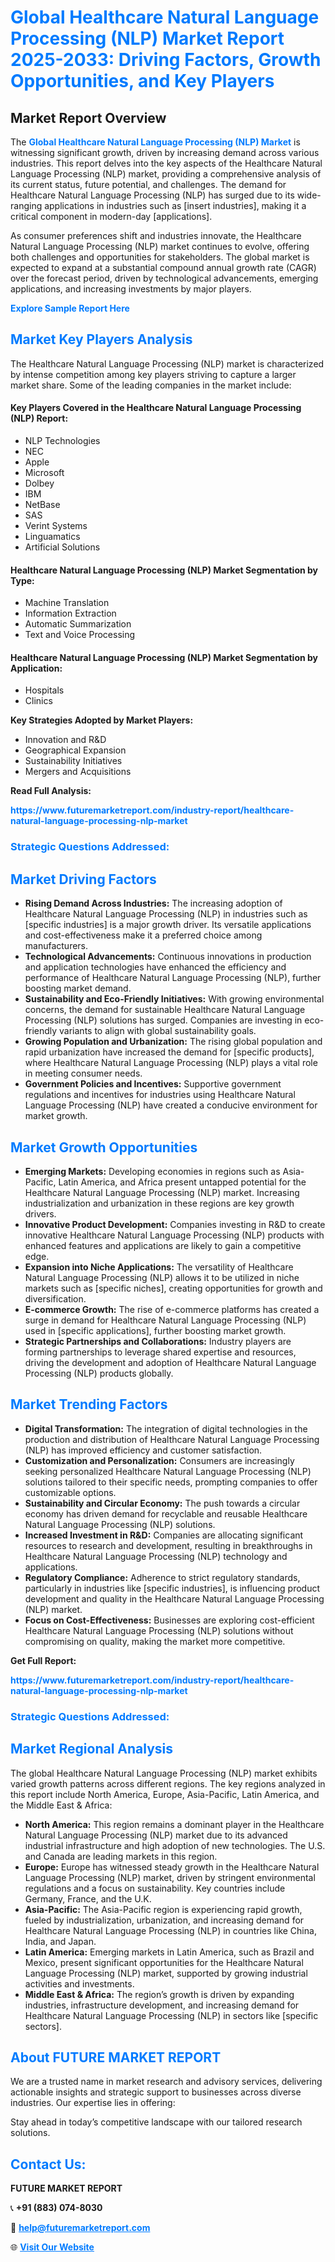 <h1 style="color: #007BFF;">Global Healthcare Natural Language Processing (NLP) Market Report 2025-2033: Driving Factors, Growth Opportunities, and Key Players</h1>

<section id="overview">
<h2>Market Report Overview</h2>
<p>The <a href="https://www.futuremarketreport.com/industry-report/healthcare-natural-language-processing-nlp-market" style="color: #007BFF; text-decoration: none;"><strong>Global Healthcare Natural Language Processing (NLP) Market</strong></a> is witnessing significant growth, driven by increasing demand across various industries. This report delves into the key aspects of the Healthcare Natural Language Processing (NLP) market, providing a comprehensive analysis of its current status, future potential, and challenges. The demand for Healthcare Natural Language Processing (NLP) has surged due to its wide-ranging applications in industries such as [insert industries], making it a critical component in modern-day [applications].</p>
<p>As consumer preferences shift and industries innovate, the Healthcare Natural Language Processing (NLP) market continues to evolve, offering both challenges and opportunities for stakeholders. The global market is expected to expand at a substantial compound annual growth rate (CAGR) over the forecast period, driven by technological advancements, emerging applications, and increasing investments by major players.</p>
</section>

<section id="overview">
<p><a href="https://www.futuremarketreport.com/request-sample/reportId=99274" style="color: #007BFF; text-decoration: none;"><strong>Explore Sample Report Here</strong></a></p>
</section>

<section id="key-players">
<h2 style="color: #007BFF;">Market Key Players Analysis</h2>
<p>The Healthcare Natural Language Processing (NLP) market is characterized by intense competition among key players striving to capture a larger market share. Some of the leading companies in the market include:</p>
<h4>Key Players Covered in the Healthcare Natural Language Processing (NLP) Report:</h4>
<ul><li>NLP Technologies</li><li>NEC</li><li>Apple</li><li>Microsoft</li><li>Dolbey</li><li>IBM</li><li>NetBase</li><li>SAS</li><li>Verint Systems</li><li>Linguamatics</li><li>Artificial Solutions</li></ul>
<h4>Healthcare Natural Language Processing (NLP) Market Segmentation by Type:</h4>
<ul><li>Machine Translation</li><li>Information Extraction</li><li>Automatic Summarization</li><li>Text and Voice Processing</li></ul>

<h4>Healthcare Natural Language Processing (NLP) Market Segmentation by Application:</h4>
<ul><li>Hospitals</li><li>Clinics</li></ul>
<p><strong>Key Strategies Adopted by Market Players:</strong></p>
<ul>
<li>Innovation and R&D</li>
<li>Geographical Expansion</li>
<li>Sustainability Initiatives</li>
<li>Mergers and Acquisitions</li>
</ul>
</section>

<section>
<p><strong>Read Full Analysis: </strong></p><a href="https://www.futuremarketreport.com/industry-report/healthcare-natural-language-processing-nlp-market" style="color: #007BFF; text-decoration: none;"><strong>https://www.futuremarketreport.com/industry-report/healthcare-natural-language-processing-nlp-market</strong></a>
<h3 style="color: #007BFF;">Strategic Questions Addressed:</h3>
</section>

<section id="driving-factors">
<h2 style="color: #007BFF;">Market Driving Factors</h2>
<ul>
<li><strong>Rising Demand Across Industries:</strong> The increasing adoption of Healthcare Natural Language Processing (NLP) in industries such as [specific industries] is a major growth driver. Its versatile applications and cost-effectiveness make it a preferred choice among manufacturers.</li>
<li><strong>Technological Advancements:</strong> Continuous innovations in production and application technologies have enhanced the efficiency and performance of Healthcare Natural Language Processing (NLP), further boosting market demand.</li>
<li><strong>Sustainability and Eco-Friendly Initiatives:</strong> With growing environmental concerns, the demand for sustainable Healthcare Natural Language Processing (NLP) solutions has surged. Companies are investing in eco-friendly variants to align with global sustainability goals.</li>
<li><strong>Growing Population and Urbanization:</strong> The rising global population and rapid urbanization have increased the demand for [specific products], where Healthcare Natural Language Processing (NLP) plays a vital role in meeting consumer needs.</li>
<li><strong>Government Policies and Incentives:</strong> Supportive government regulations and incentives for industries using Healthcare Natural Language Processing (NLP) have created a conducive environment for market growth.</li>
</ul>
</section>

<section id="growth-opportunities">
<h2 style="color: #007BFF;">Market Growth Opportunities</h2>
<ul>
<li><strong>Emerging Markets:</strong> Developing economies in regions such as Asia-Pacific, Latin America, and Africa present untapped potential for the Healthcare Natural Language Processing (NLP) market. Increasing industrialization and urbanization in these regions are key growth drivers.</li>
<li><strong>Innovative Product Development:</strong> Companies investing in R&D to create innovative Healthcare Natural Language Processing (NLP) products with enhanced features and applications are likely to gain a competitive edge.</li>
<li><strong>Expansion into Niche Applications:</strong> The versatility of Healthcare Natural Language Processing (NLP) allows it to be utilized in niche markets such as [specific niches], creating opportunities for growth and diversification.</li>
<li><strong>E-commerce Growth:</strong> The rise of e-commerce platforms has created a surge in demand for Healthcare Natural Language Processing (NLP) used in [specific applications], further boosting market growth.</li>
<li><strong>Strategic Partnerships and Collaborations:</strong> Industry players are forming partnerships to leverage shared expertise and resources, driving the development and adoption of Healthcare Natural Language Processing (NLP) products globally.</li>
</ul>
</section>

<section id="trending-factors">
<h2 style="color: #007BFF;">Market Trending Factors</h2>
<ul>
<li><strong>Digital Transformation:</strong> The integration of digital technologies in the production and distribution of Healthcare Natural Language Processing (NLP) has improved efficiency and customer satisfaction.</li>
<li><strong>Customization and Personalization:</strong> Consumers are increasingly seeking personalized Healthcare Natural Language Processing (NLP) solutions tailored to their specific needs, prompting companies to offer customizable options.</li>
<li><strong>Sustainability and Circular Economy:</strong> The push towards a circular economy has driven demand for recyclable and reusable Healthcare Natural Language Processing (NLP) solutions.</li>
<li><strong>Increased Investment in R&D:</strong> Companies are allocating significant resources to research and development, resulting in breakthroughs in Healthcare Natural Language Processing (NLP) technology and applications.</li>
<li><strong>Regulatory Compliance:</strong> Adherence to strict regulatory standards, particularly in industries like [specific industries], is influencing product development and quality in the Healthcare Natural Language Processing (NLP) market.</li>
<li><strong>Focus on Cost-Effectiveness:</strong> Businesses are exploring cost-efficient Healthcare Natural Language Processing (NLP) solutions without compromising on quality, making the market more competitive.</li>
</ul>
</section>

<section>
<p><strong>Get Full Report: </strong></p><a href="https://www.futuremarketreport.com/industry-report/healthcare-natural-language-processing-nlp-market" style="color: #007BFF; text-decoration: none;"><strong>https://www.futuremarketreport.com/industry-report/healthcare-natural-language-processing-nlp-market</strong></a>
<h3 style="color: #007BFF;">Strategic Questions Addressed:</h3>
</section>


<section id="regional-analysis">
<h2 style="color: #007BFF;">Market Regional Analysis</h2>
<p>The global Healthcare Natural Language Processing (NLP) market exhibits varied growth patterns across different regions. The key regions analyzed in this report include North America, Europe, Asia-Pacific, Latin America, and the Middle East & Africa:</p>
<ul>
<li><strong>North America:</strong> This region remains a dominant player in the Healthcare Natural Language Processing (NLP) market due to its advanced industrial infrastructure and high adoption of new technologies. The U.S. and Canada are leading markets in this region.</li>
<li><strong>Europe:</strong> Europe has witnessed steady growth in the Healthcare Natural Language Processing (NLP) market, driven by stringent environmental regulations and a focus on sustainability. Key countries include Germany, France, and the U.K.</li>
<li><strong>Asia-Pacific:</strong> The Asia-Pacific region is experiencing rapid growth, fueled by industrialization, urbanization, and increasing demand for Healthcare Natural Language Processing (NLP) in countries like China, India, and Japan.</li>
<li><strong>Latin America:</strong> Emerging markets in Latin America, such as Brazil and Mexico, present significant opportunities for the Healthcare Natural Language Processing (NLP) market, supported by growing industrial activities and investments.</li>
<li><strong>Middle East & Africa:</strong> The region’s growth is driven by expanding industries, infrastructure development, and increasing demand for Healthcare Natural Language Processing (NLP) in sectors like [specific sectors].</li>
</ul>
</section>

<footer>
<h2 style="color: #007BFF;">About FUTURE MARKET REPORT</h2>
<p>We are a trusted name in market research and advisory services, delivering actionable insights and strategic support to businesses across diverse industries. Our expertise lies in offering:</p>

<p>Stay ahead in today’s competitive landscape with our tailored research solutions.</p>

<h2 style="color: #007BFF;">Contact Us:</h2>
<p><strong>FUTURE MARKET REPORT</strong></p>
<p>📞 <strong>+91 (883) 074-8030</strong></p>
<p>📧 <strong><a href="mailto:help@futuremarketreport.com" style="color: #007BFF;">help@futuremarketreport.com</a></strong></p>
<p>🌐 <strong><a href="https://www.futuremarketreport.com/" style="color: #007BFF;">Visit Our Website</a></strong></p>
</footer>